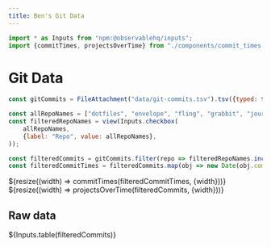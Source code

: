 ```yaml
---
title: Ben's Git Data
---
```


```js
import * as Inputs from "npm:@observablehq/inputs";
import {commitTimes, projectsOverTime} from "./components/commit_times.js";
```

# Git Data

```js
const gitCommits = FileAttachment("data/git-commits.tsv").tsv({typed: true});
```

```js
const allRepoNames = ["dotfiles", "envelope", "fling", "grabbit", "journal", "shovel", "starghaze", "warg"];
const filteredRepoNames = view(Inputs.checkbox(
    allRepoNames,
    {label: "Repo", value: allRepoNames},
));
```

```js
const filteredCommits = gitCommits.filter(repo => filteredRepoNames.includes(repo.repo_name));
const filteredCommitTimes = filteredCommits.map(obj => new Date(obj.commit_time));
```

<div class="card"">
    ${resize((width) => commitTimes(filteredCommitTimes, {width}))}
</div>

<div class="card">
    ${resize((width) => projectsOverTime(filteredCommits, {width}))}
</div>

<div class="card">
    <h2>Raw data</h2>
    ${Inputs.table(filteredCommits)}
</div>
